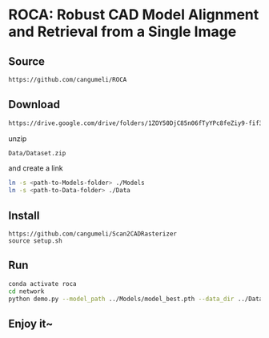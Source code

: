 # ROCA: Robust CAD Model Alignment and Retrieval from a Single Image

## Source

```bash
https://github.com/cangumeli/ROCA
```

## Download

```bash
https://drive.google.com/drive/folders/1ZOY50DjC85n06fTyYPc8feZiy9-fif3j?usp=sharing
```

unzip

```bash
Data/Dataset.zip
```

and create a link

```bash
ln -s <path-to-Models-folder> ./Models
ln -s <path-to-Data-folder> ./Data
```

## Install

```
https://github.com/cangumeli/Scan2CADRasterizer
source setup.sh
```

## Run

```bash
conda activate roca
cd network
python demo.py --model_path ../Models/model_best.pth --data_dir ../Data/Dataset --config_path ../Models/config.yaml
```

## Enjoy it~

